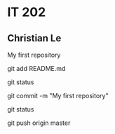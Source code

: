 # IT 202
## Christian Le

My first repository

git add README.md

git status

git commit -m "My first repository"

git status

git push origin master
